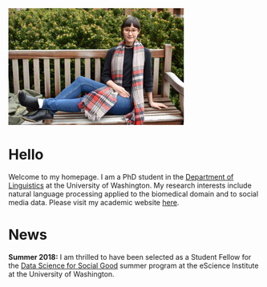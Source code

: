 <img src="/assets/pics/portrait.jpg" style="width:350px" alt="photo by Sara B. Ng" class="center">

# Hello

Welcome to my homepage. I am a PhD student in the [Department of Linguistics](https://linguistics.washington.edu) at the University of Washington. My research interests include natural language processing applied to the biomedical domain and to social media data. Please visit my academic website [here](https://linguistics.washington.edu/people/amandalynne-paullada).

# News

**Summer 2018:** I am thrilled to have been selected as a Student Fellow for the [Data Science for Social Good](http://escience.washington.edu/get-involved/incubator-programs/data-science-for-social-good/) summer program at the eScience Institute at the University of Washington.
